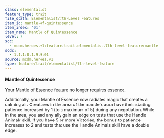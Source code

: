 ```yaml
---
class: elementalist
feature_type: trait
file_dpath: Elementalist/7th-Level Features
item_id: mantle-of-quintessence
item_index: '01'
item_name: Mantle of Quintessence
level: 7
scc:
  - mcdm.heroes.v1:feature.trait.elementalist.7th-level-feature:mantle-of-quintessence
scdc:
  - 1.1.1:8.1.9.9:01
source: mcdm.heroes.v1
type: feature/trait/elementalist/7th-level-feature
---
```


#### Mantle of Quintessence

Your Mantle of Essence feature no longer requires essence.

Additionally, your Mantle of Essence now radiates magic that creates a calming air. Creatures in the area of the mantle's aura have their starting patience increased by 1 (to a maximum of 5) during any negotiation. While in the area, you and any ally gain an edge on tests that use the Handle Animals skill. If you have 5 or more Victories, the bonus to patience increases to 2 and tests that use the Handle Animals skill have a double edge.
